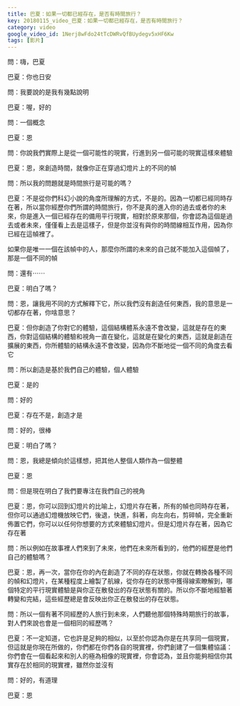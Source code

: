```yaml
---
title: 巴夏：如果一切都已經存在，是否有時間旅行？
key: 20180115_video_巴夏：如果一切都已經存在，是否有時間旅行？
category: video
google_video_id: 1Nerj8wFdo24tTcDWRvQfBUydegv5xHF6Kw
tags: [影片]
---
```


問：嗨，巴夏

巴夏：你也日安

問：我要說的是我有幾點說明

巴夏：喔，好的

問：一個概念

巴夏：恩

問：你說我們實際上是從一個可能性的現實，行進到另一個可能的現實這樣來體驗

巴夏：恩，來創造時間，就像你正在穿過幻燈片上的不同的幀

問：所以我的問題就是時間旅行是可能的嗎？

巴夏：不是從你們科幻小說的角度所理解的方式，不是的。因為一切都已經同時存在著，所以當你經歷你們所謂的時間旅行，你不是真的進入你的過去或者你的未來，你是進入一個已經存在的備用平行現實，相對於原來那個，你會認為這個是過去或者未來，僅僅看上去是這樣子，但是你並沒有與你的時間線相互作用，因為你已經在這幀裡了。

如果你是唯一一個在該幀中的人，那麼你所謂的未來的自己就不能加入這個幀了，那是一個不同的幀

問：還有⋯⋯

巴夏：明白了嗎？

問：恩，讓我用不同的方式解釋下它，所以我們沒有創造任何東西，我的意思是一切都存在著，你啥意思？

巴夏：但你創造了你對它的體驗，這個結構體系永遠不會改變，這就是存在的東西，你對這個結構的體驗和視角一直在變化，這就是在變化的東西，這就是創造在擴展的東西，你所體驗的結構永遠不會改變，因為你不斷地從一個不同的角度去看它

問：所以創造是基於我們自己的體驗，個人體驗

巴夏：是的

問：好的

巴夏：存在不是，創造才是

問：好的，很棒

巴夏：明白了嗎？

問：恩，我總是傾向於這樣想，把其他人整個人類作為一個整體

巴夏：恩

問：但是現在明白了我們要專注在我們自己的視角

巴夏：恩，你可以回到幻燈片的比喻上，幻燈片存在著，所有的幀也同時存在著，但你可以通過幻燈機放映它們，後退，快進，斜著，向左向右，剪碎幀，完全重新佈置它們，你可以以任何你想要的方式來體驗幻燈片。但是幻燈片存在著，因為它存在著

問：所以例如在故事裡人們來到了未來，他們在未來所看到的，他們的經歷是他們自己的體驗嗎？

巴夏：恩，再一次，當你在你的內在創造了不同的存在狀態，你就在轉換各種不同的幀和幻燈片，在某種程度上繪製了航線，從你存在的狀態中獲得線索瞭解到，哪個特定的平行現實體驗是與你正在散發出的存在狀態有關的。所以你不斷地經驗著轉變和完結，這些經歷總是會反映出你正在散發出的存在狀態。

問：所以一個有著不同經歷的人旅行到未來，人們聽他那個特殊時期旅行的故事，對人們來說也會是一個相同的經歷嗎？

巴夏：不一定知道，它也許是足夠的相似，以至於你認為你是在共享同一個現實，但這就是你現在所做的，你們都在你們各自的現實裡，你們創建了一個集體協議：你們會在一個看起來和別人的極為相像的現實裡，你會認為，並且你能夠相信你其實存在於相同的現實裡，雖然你並沒有

問：好的，有道理

巴夏：恩
